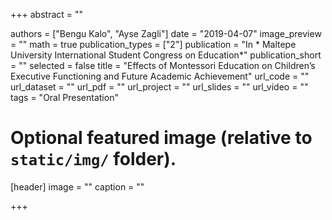 +++
abstract = ""

authors = ["Bengu Kalo", "Ayse Zagli"]
date = "2019-04-07"
image_preview = ""
math = true
publication_types = ["2"]
publication = "In * Maltepe University International Student Congress on Education*"
publication_short = ""
selected = false
title = "Effects of Montessori Education on Children’s Executive Functioning and Future
Academic Achievement"
url_code = ""
url_dataset = ""
url_pdf = ""
url_project = ""
url_slides = ""
url_video = ""
tags = "Oral Presentation"


# Optional featured image (relative to `static/img/` folder).
[header]
image = ""
caption = ""

+++
